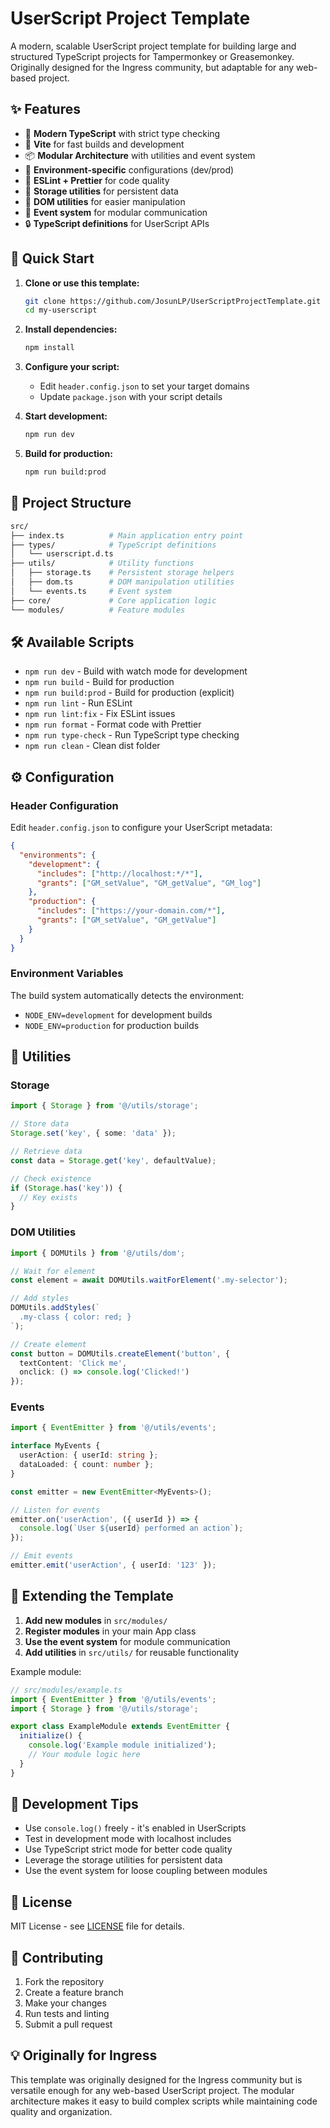 # UserScript Project Template

A modern, scalable UserScript project template for building large and structured TypeScript projects for Tampermonkey or Greasemonkey. Originally designed for the Ingress community, but adaptable for any web-based project.

## ✨ Features

- 🔧 **Modern TypeScript** with strict type checking
- 🚀 **Vite** for fast builds and development
- 📦 **Modular Architecture** with utilities and event system
- 🎯 **Environment-specific** configurations (dev/prod)
- 🧹 **ESLint + Prettier** for code quality
- 💾 **Storage utilities** for persistent data
- 🎨 **DOM utilities** for easier manipulation
- 📡 **Event system** for modular communication
- 🔒 **TypeScript definitions** for UserScript APIs

## 🚀 Quick Start

1. **Clone or use this template:**

   ```bash
   git clone https://github.com/JosunLP/UserScriptProjectTemplate.git my-userscript
   cd my-userscript
   ```

2. **Install dependencies:**

   ```bash
   npm install
   ```

3. **Configure your script:**
   - Edit `header.config.json` to set your target domains
   - Update `package.json` with your script details

4. **Start development:**

   ```bash
   npm run dev
   ```

5. **Build for production:**

   ```bash
   npm run build:prod
   ```

## 📁 Project Structure

```bash
src/
├── index.ts          # Main application entry point
├── types/            # TypeScript definitions
│   └── userscript.d.ts
├── utils/            # Utility functions
│   ├── storage.ts    # Persistent storage helpers
│   ├── dom.ts        # DOM manipulation utilities
│   └── events.ts     # Event system
├── core/             # Core application logic
└── modules/          # Feature modules
```

## 🛠️ Available Scripts

- `npm run dev` - Build with watch mode for development
- `npm run build` - Build for production
- `npm run build:prod` - Build for production (explicit)
- `npm run lint` - Run ESLint
- `npm run lint:fix` - Fix ESLint issues
- `npm run format` - Format code with Prettier
- `npm run type-check` - Run TypeScript type checking
- `npm run clean` - Clean dist folder

## ⚙️ Configuration

### Header Configuration

Edit `header.config.json` to configure your UserScript metadata:

```json
{
  "environments": {
    "development": {
      "includes": ["http://localhost:*/*"],
      "grants": ["GM_setValue", "GM_getValue", "GM_log"]
    },
    "production": {
      "includes": ["https://your-domain.com/*"],
      "grants": ["GM_setValue", "GM_getValue"]
    }
  }
}
```

### Environment Variables

The build system automatically detects the environment:

- `NODE_ENV=development` for development builds
- `NODE_ENV=production` for production builds

## 🧰 Utilities

### Storage

```typescript
import { Storage } from '@/utils/storage';

// Store data
Storage.set('key', { some: 'data' });

// Retrieve data
const data = Storage.get('key', defaultValue);

// Check existence
if (Storage.has('key')) {
  // Key exists
}
```

### DOM Utilities

```typescript
import { DOMUtils } from '@/utils/dom';

// Wait for element
const element = await DOMUtils.waitForElement('.my-selector');

// Add styles
DOMUtils.addStyles(`
  .my-class { color: red; }
`);

// Create element
const button = DOMUtils.createElement('button', {
  textContent: 'Click me',
  onclick: () => console.log('Clicked!')
});
```

### Events

```typescript
import { EventEmitter } from '@/utils/events';

interface MyEvents {
  userAction: { userId: string };
  dataLoaded: { count: number };
}

const emitter = new EventEmitter<MyEvents>();

// Listen for events
emitter.on('userAction', ({ userId }) => {
  console.log(`User ${userId} performed an action`);
});

// Emit events
emitter.emit('userAction', { userId: '123' });
```

## 🎯 Extending the Template

1. **Add new modules** in `src/modules/`
2. **Register modules** in your main App class
3. **Use the event system** for module communication
4. **Add utilities** in `src/utils/` for reusable functionality

Example module:

```typescript
// src/modules/example.ts
import { EventEmitter } from '@/utils/events';
import { Storage } from '@/utils/storage';

export class ExampleModule extends EventEmitter {
  initialize() {
    console.log('Example module initialized');
    // Your module logic here
  }
}
```

## 🔧 Development Tips

- Use `console.log()` freely - it's enabled in UserScripts
- Test in development mode with localhost includes
- Use TypeScript strict mode for better code quality
- Leverage the storage utilities for persistent data
- Use the event system for loose coupling between modules

## 📝 License

MIT License - see [LICENSE](LICENSE) file for details.

## 🤝 Contributing

1. Fork the repository
2. Create a feature branch
3. Make your changes
4. Run tests and linting
5. Submit a pull request

## 💡 Originally for Ingress

This template was originally designed for the Ingress community but is versatile enough for any web-based UserScript project. The modular architecture makes it easy to build complex scripts while maintaining code quality and organization.
